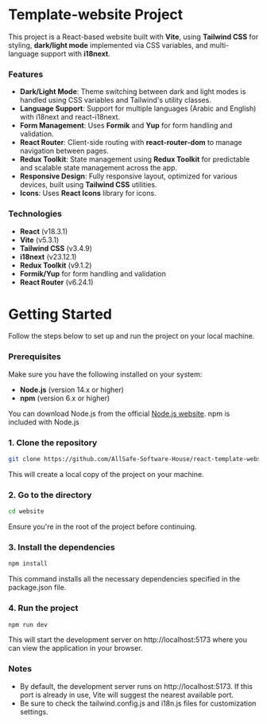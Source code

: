 # Template-website Project

This project is a React-based website built with **Vite**, using **Tailwind CSS** for styling, **dark/light mode** implemented via CSS variables, and multi-language support with **i18next**.

### Features

- **Dark/Light Mode**: Theme switching between dark and light modes is handled using CSS variables and Tailwind's utility classes.
- **Language Support**: Support for multiple languages (Arabic and English) with i18next and react-i18next.
- **Form Management**: Uses **Formik** and **Yup** for form handling and validation.
- **React Router**: Client-side routing with **react-router-dom** to manage navigation between pages.
- **Redux Toolkit**: State management using **Redux Toolkit** for predictable and scalable state management across the app.
- **Responsive Design**: Fully responsive layout, optimized for various devices, built using **Tailwind CSS** utilities.
- **Icons**: Uses **React Icons** library for icons.


### Technologies

- **React** (v18.3.1)
- **Vite** (v5.3.1)
- **Tailwind CSS** (v3.4.9)
- **i18next** (v23.12.1)
- **Redux Toolkit** (v9.1.2)
- **Formik/Yup** for form handling and validation
- **React Router** (v6.24.1)

# Getting Started

Follow the steps below to set up and run the project on your local machine.

### Prerequisites

Make sure you have the following installed on your system:

- **Node.js** (version 14.x or higher)
- **npm** (version 6.x or higher)

You can download Node.js from the official [Node.js website](https://nodejs.org/). npm is included with Node.js


### 1. Clone the repository

```bash
git clone https://github.com/AllSafe-Software-House/react-template-website.git
````
This will create a local copy of the project on your machine.

### 2. Go to the directory
````bash
cd website
````
Ensure you're in the root of the project before continuing.

### 3. Install the dependencies
````bash
npm install
````
This command installs all the necessary dependencies specified in the package.json file.

### 4. Run the project
````bash
npm run dev
````
This will start the development server on http://localhost:5173 where you can view the application in your browser.

### Notes
- By default, the development server runs on http://localhost:5173. If this port is already in use, Vite will suggest the nearest available port.
- Be sure to check the tailwind.config.js and i18n.js files for customization settings.
